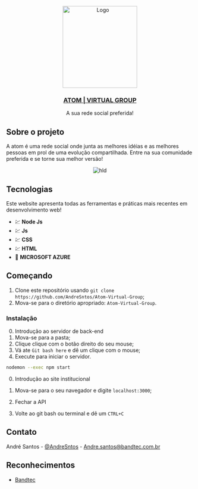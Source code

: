 <p align="center">
  <a href="https://github.com/BandTec/Vaccinus">
    <img src="projeto-site/img/logo.png" alt="Logo" width="200" height="220">
      <h3 align="center">ATOM | VIRTUAL GROUP</h3>
  </a>



  <p align="center">
A sua rede social preferida!






## Sobre o projeto

   A atom é uma rede social onde junta as melhores idéias e as melhores pessoas em prol de uma evolução compartilhada. Entre na sua comunidade preferida e se torne sua melhor versão!
  
  <p align="center">
    <img src="projeto-site/img/print.png" alt="hld">
  


## Tecnologias
Este website apresenta todas as ferramentas e práticas mais recentes em desenvolvimento web!

- 💹 **Node Js** 
- 💹 **Js**
- 💹 **CSS**
- 💹 **HTML**
- 📄 **MICROSOFT AZURE** 




## Começando

1. Clone este repositório usando `git clone https://github.com/AndreSntos/Atom-Virtual-Group`;
2. Mova-se para o diretório apropriado: `Atom-Virtual-Group`.<br />

### Instalação
0. Introdução ao servidor de back-end
1. Mova-se para a pasta;
2. Clique clique com o botão direito do seu mouse;
3. Vá ate `Git bash here` e dê um clique com o mouse;
4. Execute para iniciar o servidor.
```sh
nodemon --exec npm start
```
0. Introdução ao site institucional
1. Mova-se para o seu navegador e digite  `localhost:3000`;

0. Fechar a API
1. Volte ao git bash ou terminal e dê um `CTRL+C`
## Contato

André Santos - [@AndreSntos](http://www.linkedin.com/in/andre-sntos) - Andre.santos@bandtec.com.br

## Reconhecimentos
* [Bandtec](http://www.digitalschool.com.br/faculdade/)


